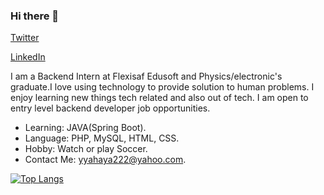 ### Hi there 👋

[Twitter](https://twitter.com/Omoluab_i)

[LinkedIn](https://www.linkedin.com/in/yahaya-yusuf-76a3231b0/)

I am a Backend Intern at Flexisaf Edusoft and Physics/electronic's graduate.I love using technology to provide solution to human problems. I enjoy learning new things tech related and also out of tech. I am open to entry level backend developer job opportunities.

- Learning: JAVA(Spring Boot).
- Language: PHP, MySQL, HTML, CSS.
- Hobby: Watch or play Soccer.
- Contact Me: yyahaya222@yahoo.com.

[![Top Langs](https://github-readme-stats.vercel.app/api/top-langs/?username=omoluabidotcom)](https://github.com/anuraghazra/github-readme-stats)




